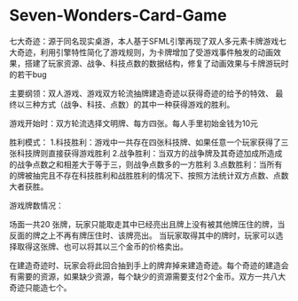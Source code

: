 # Seven-Wonders-Card-Game
七大奇迹：源于同名现实桌游，本人基于SFML引擎再现了双人多元素卡牌游戏七大奇迹，利用引擎特性简化了游戏规则，为卡牌增加了受游戏事件触发的动画效果，搭建了玩家资源、战争、科技点数的数据结构，修复了动画效果与卡牌游玩时的若干bug

主要纲领：双人游戏、游戏双方轮流抽牌建造奇迹以获得奇迹的给予的特效、
最终以三种方式（战争、科技、点数）的其中一种获得游戏的胜利。

游戏开始时：双方轮流选择文明牌、每方四张。每人手里初始金钱为10元

胜利模式：
1.科技胜利：游戏中一共存在四张科技牌、如果任意一个玩家获得了三张科技牌则直接获得游戏胜利
2.战争胜利：当双方的战争牌及其奇迹加成所造成的战争点数之和相差大于等于三，则战争点数多的一方胜利
3.点数胜利：当所有的牌被抽完且不存在科技胜利和战胜胜利的情况下、按照方法统计双方点数、点数大者获胜。

游戏牌数情况：





场面一共20 张牌，玩家只能取走其中已经亮出且牌上没有被其他牌压住的牌，当反面的牌之上不再有牌压住时、该牌亮出。
当玩家取得其中的牌时，玩家可以选择取得这张牌、也可以将其以三个金币的价格卖出。



在建造奇迹时、玩家会将此回合抽到手上的牌弃掉来建造奇迹。每个奇迹的建造会有需要的资源，如果缺少资源，每个缺少的资源需要支付2个金币。双方一共八大奇迹只能造七个。

